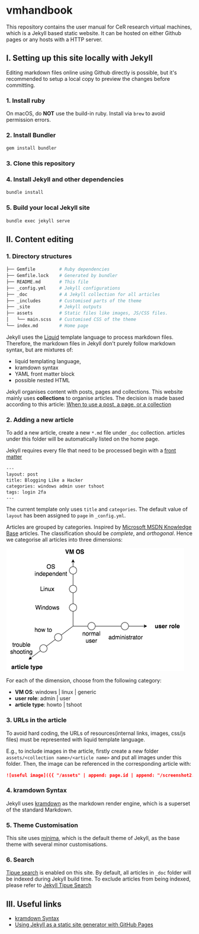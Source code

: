 # vmhandbook

This repository contains the user manual for CeR research virtual machines, which is a Jekyll based static website. It can be hosted on either Github pages or any hosts with a HTTP server.

## I. Setting up this site locally with Jekyll

Editing markdown files online using Github directly is possible, but it's recommended to setup a local copy to preview the changes before committing. 

### 1. Install ruby

On macOS, do **NOT** use the build-in ruby. Install via `brew` to avoid permission errors.

### 2. Install Bundler

```bash
gem install bundler
```

### 3. Clone this repository

### 4. Install Jekyll and other dependencies

```bash
bundle install
```

### 5. Build your local Jekyll site

```bash
bundle exec jekyll serve
```

## II. Content editing

### 1. Directory structures

```bash
├── Gemfile         # Ruby dependencies
├── Gemfile.lock    # Generated by bundler
├── README.md       # This file
├── _config.yml     # Jekyll configurations
├── _doc            # A Jekyll collection for all articles
├── _includes       # Customised parts of the theme 
├── _site           # Jekyll outputs
├── assets          # Static files like images, JS/CSS files.
│   └── main.scss   # Customised CSS of the theme
└── index.md        # Home page
```

Jekyll uses the [Liquid](https://shopify.github.io/liquid/) template language to process markdown files. Therefore, the markdown files in Jekyll don't purely follow markdown syntax, but are mixtures of:
- liquid templating language, 
- kramdown syntax
- YAML front matter block
- possible nested HTML

Jekyll organises content with posts, pages and collections. This website mainly uses **collections** to organise articles. The decision is made based according to this article: [When to use a post, a page, or a collection](https://ben.balter.com/2015/02/20/jekyll-collections/#when-to-use-a-post-a-page-or-a-collection)


### 2. Adding a new article

To add a new article, create a new `*.md` file under `_doc` collection. articles under this folder will be automatically listed on the home page.

Jekyll requires every file that need to be processed begin with a [front matter](https://jekyllrb.com/docs/frontmatter/)

```
---
layout: post
title: Blogging Like a Hacker
categories: windows admin user tshoot
tags: login 2fa
---
```

The current template only uses `title` and `categories`. The default value of `layout` has been assigned to `page` in `_config.yml`.

Articles are grouped by categories. Inspired by [Microsoft MSDN Knowledge Base](https://support.microsoft.com/en-gb/help/242450/how-to-query-the-microsoft-knowledge-base-by-using-keywords-and-query) articles. The classification should be *complete*, and *orthogonal*. Hence we categorise all articles into three dimensions:

![useful image](categories.png)

For each of the dimension, choose from the following category:

- **VM OS**: windows | linux | generic
- **user role**: admin | user
- **article type**: howto | tshoot 

### 3. URLs in the article

To avoid hard coding, the URLs of resources(internal links, images, css/js files) must be represented with liquid template language. 

E.g., to include images in the article, firstly create a new folder `assets/<collection name>/<article name>` and put all images under this folder. Then, the image can be referenced in the corresponding article with:

```markdown
![useful image]({{ "/assets" | append: page.id | append: "/screenshot2.png" | absolute_url }})
```


### 4. kramdown Syntax

Jekyll uses [kramdown](https://kramdown.gettalong.org) as the markdown render engine, which is a superset of the standard Markdown.

### 5. Theme Customisation

This site uses [minima](https://github.com/jekyll/minima), which is the default theme of Jekyll, as the base theme with several minor customisations.

### 6. Search

[Tipue search](https://github.com/Tipue/Tipue-Search) is enabled on this site. By default, all articles in `_doc` folder will be indexed during Jekyll build time. To exclude articles from being indexed, please refer to [Jekyll Tipue Search](https://github.com/jekylltools/jekyll-tipue-search)


## III. Useful links

- [kramdown Syntax](https://kramdown.gettalong.org/syntax.html)
- [Using Jekyll as a static site generator with GitHub Pages](https://help.github.com/articles/using-jekyll-as-a-static-site-generator-with-github-pages/)

